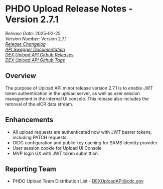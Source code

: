# PHDO Upload Release Notes - Version 2.7.1

*Release Date:* 2025-02-25  <br/>
*Version Number:* Version 2.7.1 <br/>
*[Release Changelog](https://github.com/CDCgov/data-exchange-upload/blob/main/CHANGELOG.md)*  <br/>
*[API Swagger Documentation](https://cdcgov.github.io/data-exchange-upload/)* <br/>
*[DEX Upload API Github Releases](https://github.com/CDCgov/data-exchange-upload/releases)* <br/>
*[DEX Upload API Github Tags](https://github.com/CDCgov/data-exchange-upload/tags)*

## Overview
The purpose of Upload API minor release version 2.7.1 is to enable JWT token authentication in the upload server, as well as user session management in the internal UI console.  This release also includes the removal of the eICR data stream.

## Enhancements
- All upload requests are authenticated now with JWT bearer tokens, including PATCH requests.
- OIDC configuration and public key caching for SAMS identity provider.
- User session cookie for Upload UI Console
- MVP login UX with JWT token submittion

## Reporting Team
- PHDO Upload Team Distribution List - DEXUploadAPI@cdc.gov
